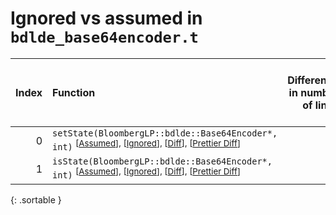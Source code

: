 # Ignored vs assumed in `bdlde_base64encoder.t`

<script src="../sorttable.js"></script>

|   Index | Function                                                                                                                                                           |   Difference in number of lines |   Function size difference in bytes | Number of lines in assumed build   | Number of bytes in assumed build   | Number of lines in ignored build   | Number of bytes in ignored build   |
|--------:|:-------------------------------------------------------------------------------------------------------------------------------------------------------------------|--------------------------------:|------------------------------------:|:-----------------------------------|:-----------------------------------|:-----------------------------------|:-----------------------------------|
|       0 | `setState(BloombergLP::bdlde::Base64Encoder*, int)` <sup>\[[Assumed](0-assume)\], \[[Ignored](0-none)\], \[[Diff](0.diff.html)\], \[[Prettier Diff](0-diff.html)\] |                               1 |                                  16 | 949                                | 3,680                              | 948                                | 3,664                              |
|       1 | `isState(BloombergLP::bdlde::Base64Encoder*, int)` <sup>\[[Assumed](1-assume)\], \[[Ignored](1-none)\], \[[Diff](1.diff.html)\], \[[Prettier Diff](1-diff.html)\]  |                              -1 |                                  16 | 2,012                              | 7,424                              | 2,013                              | 7,408                              |
{: .sortable }
